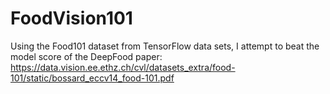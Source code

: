 # FoodVision101

Using the Food101 dataset from TensorFlow data sets, I attempt to beat the model score of the DeepFood paper: https://data.vision.ee.ethz.ch/cvl/datasets_extra/food-101/static/bossard_eccv14_food-101.pdf
